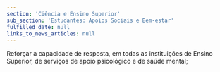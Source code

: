 ```yaml
---
section: 'Ciência e Ensino Superior'
sub_section: 'Estudantes: Apoios Sociais e Bem-estar'
fulfilled_date: null
links_to_news_articles: null
---
```


Reforçar a capacidade de resposta, em todas as instituições de Ensino Superior, de serviços de apoio psicológico e de saúde mental;